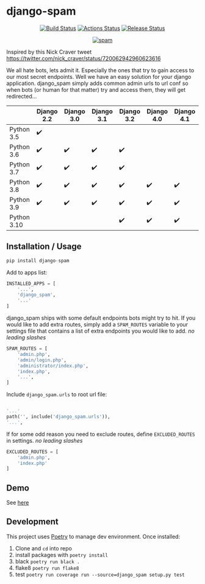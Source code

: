 django-spam
===========

<p align="center">
<a href="https://github.com/Tivix/django-spam"><img alt="Build Status" src="https://github.com/Tivix/django-spam/workflows/lint%20and%20test/badge.svg?branch=master"></a>
<a href="https://codecov.io/gh/Tivix/django-spam"><img alt="Actions Status" src="https://codecov.io/gh/Tivix/django-spam/branch/master/graph/badge.svg"></a>
<a href="https://github.com/Tivix/django-spam/releases"><img alt="Release Status" src="https://img.shields.io/github/v/release/Tivix/django-spam"></a>
</p>

<p align="center">
<a href="https://media.giphy.com/media/Mr8Gr9ejR0OpW/giphy.gif"><img alt="spam" src="https://media.giphy.com/media/Mr8Gr9ejR0OpW/giphy.gif"></a>
</p>

Inspired by this Nick Craver tweet https://twitter.com/nick_craver/status/720062942960623616

We all hate bots, lets admit it. Especially the ones that try to gain access to our most secret endpoints. Well we have an easy
solution for your django application. django_spam simply adds common admin urls to url conf so when bots (or human
for that matter) try and access them, they will get redirected...


|            | Django 2.2         | Django 3.0         | Django 3.1         | Django 3.2         | Django 4.0         | Django 4.1         |
| --         | --                 | --                 | --                 | --                 | --                 | --                 |
| Python 3.5 | :heavy_check_mark: |                    |                    |                    |                    |                    |
| Python 3.6 | :heavy_check_mark: | :heavy_check_mark: | :heavy_check_mark: | :heavy_check_mark: |                    |                    |
| Python 3.7 | :heavy_check_mark: | :heavy_check_mark: | :heavy_check_mark: | :heavy_check_mark: |                    |                    |
| Python 3.8 | :heavy_check_mark: | :heavy_check_mark: | :heavy_check_mark: | :heavy_check_mark: | :heavy_check_mark: | :heavy_check_mark: |
| Python 3.9 | :heavy_check_mark: | :heavy_check_mark: | :heavy_check_mark: | :heavy_check_mark: | :heavy_check_mark: | :heavy_check_mark: |
| Python 3.10|                    |                    |                    | :heavy_check_mark: | :heavy_check_mark: | :heavy_check_mark: |


## Installation / Usage
```python
pip install django-spam
```

Add to apps list:
```python
INSTALLED_APPS = [
    '...',
    'django_spam',
    '...'
]
```

django_spam ships with some default endpoints bots might try to hit. If you would like to add extra routes, simply add
a ``SPAM_ROUTES`` variable to your settings file that contains a list of extra endpoints you would like
to add. *no leading slashes*
```python
SPAM_ROUTES = [
    'admin.php',
    'admin/login.php',
    'administrator/index.php',
    'index.php',
    '...',
]
```

Include ``django_spam.urls`` to root url file:
```python

'...'
path('', include('django_spam.urls')),
'...',
```

If for some odd reason you need to exclude routes, define ``EXCLUDED_ROUTES`` in settings. *no leading slashes*

```python
EXCLUDED_ROUTES = [
    'admin.php',
    'index.php'
]
```

## Demo
See [here](demo/README.md)

## Development
This project uses [Poetry](https://python-poetry.org/docs/#osx--linux--bashonwindows-install-instructions) to manage dev environment.  Once installed:
1. Clone and `cd` into repo
2. install packages with `poetry install`
3. black `poetry run black .`
4. flake8 `poetry run flake8`
5. test `poetry run coverage run --source=django_spam setup.py test`

